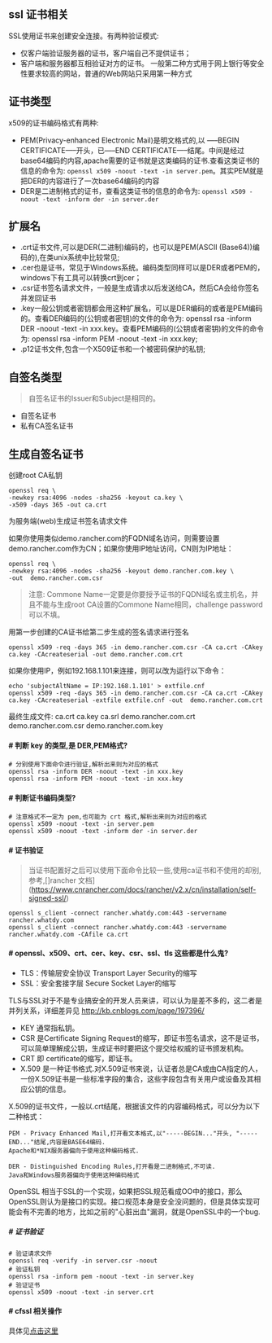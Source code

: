 ssl 证书相关
----

SSL使用证书来创建安全连接。有两种验证模式:
- 仅客户端验证服务器的证书，客户端自己不提供证书； 
- 客户端和服务器都互相验证对方的证书。
一般第二种方式用于网上银行等安全性要求较高的网站，普通的Web网站只采用第一种方式

证书类型
----
x509的证书编码格式有两种:

- PEM(Privacy-enhanced Electronic Mail)是明文格式的,以 —–BEGIN CERTIFICATE—–开头，已—–END CERTIFICATE—–结尾。中间是经过base64编码的内容,apache需要的证书就是这类编码的证书.查看这类证书的信息的命令为: `openssl x509 -noout -text -in server.pem`。其实PEM就是把DER的内容进行了一次base64编码的内容
- DER是二进制格式的证书，查看这类证书的信息的命令为: `openssl x509 -noout -text -inform der -in server.der`

扩展名
----
- .crt证书文件,可以是DER(二进制)编码的，也可以是PEM(ASCII (Base64))编码的),在类unix系统中比较常见;
- .cer也是证书，常见于Windows系统。编码类型同样可以是DER或者PEM的，windows下有工具可以转换crt到cer；
- .csr证书签名请求文件，一般是生成请求以后发送给CA，然后CA会给你签名并发回证书
- .key一般公钥或者密钥都会用这种扩展名，可以是DER编码的或者是PEM编码的。查看DER编码的(公钥或者密钥)的文件的命令为: openssl rsa -inform DER -noout -text -in xxx.key。查看PEM编码的(公钥或者密钥)的文件的命令为: openssl rsa -inform PEM -noout -text -in xxx.key;
- .p12证书文件,包含一个X509证书和一个被密码保护的私钥;

自签名类型
----
> 自签名证书的Issuer和Subject是相同的。

- 自签名证书
- 私有CA签名证书

生成自签名证书
----

创建root CA私钥

    openssl req \
    -newkey rsa:4096 -nodes -sha256 -keyout ca.key \
    -x509 -days 365 -out ca.crt

为服务端(web)生成证书签名请求文件

如果你使用类似demo.rancher.com的FQDN域名访问，则需要设置demo.rancher.com作为CN；如果你使用IP地址访问，CN则为IP地址：

    openssl req \
    -newkey rsa:4096 -nodes -sha256 -keyout demo.rancher.com.key \
    -out  demo.rancher.com.csr

> 注意: Commone Name一定要是你要授予证书的FQDN域名或主机名，并且不能与生成root CA设置的Commone Name相同，challenge password可以不填。

用第一步创建的CA证书给第二步生成的签名请求进行签名

    openssl x509 -req -days 365 -in demo.rancher.com.csr -CA ca.crt -CAkey ca.key -CAcreateserial -out demo.rancher.com.crt

如果你使用IP，例如192.168.1.101来连接，则可以改为运行以下命令：

    echo 'subjectAltName = IP:192.168.1.101' > extfile.cnf
    openssl x509 -req -days 365 -in demo.rancher.com.csr -CA ca.crt -CAkey ca.key -CAcreateserial -extfile extfile.cnf -out  demo.rancher.com.crt


最终生成文件: ca.crt  ca.key  ca.srl  demo.rancher.com.crt  demo.rancher.com.csr  demo.rancher.com.key

#### # 判断 key 的类型,是 DER,PEM格式?

    # 分别使用下面命令进行验证,解析出来则为对应的格式
    openssl rsa -inform DER -noout -text -in xxx.key
    openssl rsa -inform PEM -noout -text -in xxx.key

#### # 判断证书编码类型?

    # 注意格式不一定为 pem,也可能为 crt 格式,解析出来则为对应的格式
    openssl x509 -noout -text -in server.pem
    openssl x509 -noout -text -inform der -in server.der

#### # 证书验证
> 当证书配置好之后可以使用下面命令比较一些,使用ca证书和不使用的却别,参考,[]rancher 文档](https://www.cnrancher.com/docs/rancher/v2.x/cn/installation/self-signed-ssl/)

    openssl s_client -connect rancher.whatdy.com:443 -servername rancher.whatdy.com
    openssl s_client -connect rancher.whatdy.com:443 -servername rancher.whatdy.com -CAfile ca.crt

#### # openssl、x509、crt、cer、key、csr、ssl、tls 这些都是什么鬼?

- TLS：传输层安全协议 Transport Layer Security的缩写
- SSL：安全套接字层 Secure Socket Layer的缩写

TLS与SSL对于不是专业搞安全的开发人员来讲，可以认为是差不多的，这二者是并列关系，详细差异见 http://kb.cnblogs.com/page/197396/

- KEY 通常指私钥。
- CSR 是Certificate Signing Request的缩写，即证书签名请求，这不是证书，可以简单理解成公钥，生成证书时要把这个提交给权威的证书颁发机构。
- CRT 即 certificate的缩写，即证书。
- X.509 是一种证书格式.对X.509证书来说，认证者总是CA或由CA指定的人，一份X.509证书是一些标准字段的集合，这些字段包含有关用户或设备及其相应公钥的信息。

X.509的证书文件，一般以.crt结尾，根据该文件的内容编码格式，可以分为以下二种格式：

    PEM - Privacy Enhanced Mail,打开看文本格式,以"-----BEGIN..."开头, "-----END..."结尾,内容是BASE64编码.
    Apache和*NIX服务器偏向于使用这种编码格式.

    DER - Distinguished Encoding Rules,打开看是二进制格式,不可读.
    Java和Windows服务器偏向于使用这种编码格式
OpenSSL 相当于SSL的一个实现，如果把SSL规范看成OO中的接口，那么OpenSSL则认为是接口的实现。接口规范本身是安全没问题的，但是具体实现可能会有不完善的地方，比如之前的"心脏出血"漏洞，就是OpenSSL中的一个bug.

##### # 证书验证
    
    # 验证请求文件
    openssl req -verify -in server.csr -noout
    # 验证私钥
    openssl rsa -inform pem -noout -text -in server.key
    # 验证证书
    openssl x509 -noout -text -in server.crt

#### # cfssl 相关操作

具体见[点击这里](https://gitee.com/whatdy/k8s/blob/master/ssl_example/README.md) 





